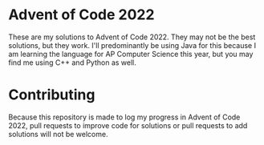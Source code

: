 # Advent of Code 2022
These are my solutions to Advent of Code 2022. They may not be the best solutions, but they work. I'll predominantly be using Java for this because I am learning the language for AP Computer Science this year, but you may find me using C++ and Python as well.

# Contributing

Because this repository is made to log my progress in Advent of Code 2022, pull requests to improve code for solutions or pull requests to add solutions will not be welcome.
